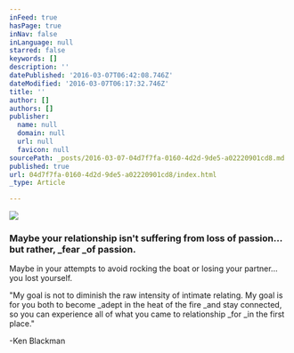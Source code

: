 ```yaml
---
inFeed: true
hasPage: true
inNav: false
inLanguage: null
starred: false
keywords: []
description: ''
datePublished: '2016-03-07T06:42:08.746Z'
dateModified: '2016-03-07T06:17:32.746Z'
title: ''
author: []
authors: []
publisher:
  name: null
  domain: null
  url: null
  favicon: null
sourcePath: _posts/2016-03-07-04d7f7fa-0160-4d2d-9de5-a02220901cd8.md
published: true
url: 04d7f7fa-0160-4d2d-9de5-a02220901cd8/index.html
_type: Article

---
```

![](https://imgflo.herokuapp.com/graph/vahj1ThiexotieMo/dfbfe03d80912431e9e671d7dfc81f3a/passthrough.jpg?height=600&input=https%3A%2F%2Fthe-grid-user-content.s3-us-west-2.amazonaws.com%2Fe521cc18-0a7a-457d-b677-e0337b66b7fc.jpg)

### **Maybe your relationship isn't suffering from loss of passion... but rather, _fear _of passion.**

Maybe in your attempts to avoid rocking the boat or losing your partner... you lost yourself.

"My goal is not to diminish the raw intensity of intimate relating. My goal is for you both to become _adept in the heat of the fire _and stay connected, so you can experience all of what you came to relationship _for _in the first place."

-Ken Blackman